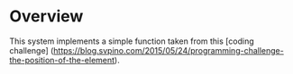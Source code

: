 # Overview

This system implements a simple function taken from this [coding challenge] (https://blog.svpino.com/2015/05/24/programming-challenge-the-position-of-the-element).


